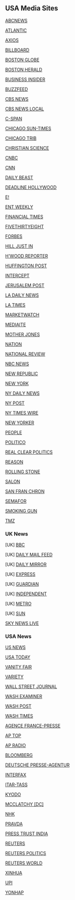 ## USA Media Sites
[ABCNEWS](http://www.abcnews.com)

[ATLANTIC](www.theatlantic.com)

[AXIOS](https://www.axios.com/)

[BILLBOARD](https://www.billboard.com)

[BOSTON GLOBE](http://www.boston.com)

[BOSTON HERALD](http://bostonherald.com/news)

[BUSINESS INSIDER](http://www.businessinsider.com/)

[BUZZFEED](http://www.buzzfeed.com/)

[CBS NEWS](http://www.cbsnews.com/)

[CBS NEWS LOCAL](https://www.cbsnews.com/cbslocal/)

[C-SPAN](https://www.c-span.org/)

[CHICAGO SUN-TIMES]()

[CHICAGO TRIB](http://www.chicagotribune.com/)

[CHRISTIAN SCIENCE](http://www.csmonitor.com/)

[CNBC](http://www.cnbc.com/)

[CNN](http://www.cnn.com/)

[DAILY BEAST](http://thedailybeast.com/)

[DEADLINE HOLLYWOOD](http://www.deadline.com/hollywood/)

[E!](http://www.eonline.com/index.jsp)

[ENT WEEKLY](http://www.ew.com/ew/)

[FINANCIAL TIMES](https://www.ft.com)

[FIVETHIRTYEIGHT](https://fivethirtyeight.com/)

[FORBES](http://www.forbes.com/)

[HILL JUST IN](http://thehill.com/news)

[H'WOOD REPORTER](http://www.hollywoodreporter.com/)

[HUFFINGTON POST](http://www.huffingtonpost.com/)

[INTERCEPT](https://firstlook.org/theintercept/)

[JERUSALEM POST](http://www.jpost.com/)

[LA DAILY NEWS](http://www.dailynewslosangeles.com/)

[LA TIMES](http://www.latimes.com/)

[MARKETWATCH](https://www.marketwatch.com/)

[MEDIAITE](https://www.mediaite.com)

[MOTHER JONES](http://www.motherjones.com/)

[NATION](http://www.thenation.com/)

[NATIONAL REVIEW](http://www.nationalreview.com/)

[NBC NEWS](http://www.nbcnews.com/)

[NEW REPUBLIC](http://www.thenewrepublic.com/)

[NEW YORK](http://nymag.com/)

[NY DAILY NEWS](http://www.nydailynews.com/)

[NY POST](http://www.nypost.com/)

[NY TIMES WIRE](http://www.nytimes.com/timeswire/)

[NEW YORKER](http://www.newyorker.com/)

[PEOPLE](http://www.newyorker.com/)

[POLITICO](http://www.politico.com/)

[REAL CLEAR POLITICS](http://realclearpolitics.com/)

[REASON](https://reason.org/)

[ROLLING STONE](http://www.rollingstone.com/)

[SALON](http://www.salon.com/)

[SAN FRAN CHRON](http://www.sfgate.com/chronicle/)

[SEMAFOR](https://www.semafor.com/)

[SMOKING GUN](http://thesmokinggun.com/)

[TMZ](http://www.tmz.com/)

### UK News
[UK] [BBC](www.bbc.com)

[UK] [DAILY MAIL FEED]()

[UK] [DAILY MIRROR]()

[UK] [EXPRESS]()

[UK] [GUARDIAN]()

[UK] [INDEPENDENT]()

[UK] [METRO]()

[UK] [SUN]()

[SKY NEWS LIVE]()

### USA News
[US NEWS]()

[USA TODAY]()

[VANITY FAIR]()

[VARIETY]()

[WALL STREET JOURNAL]()

[WASH EXAMINER]()

[WASH POST]()

[WASH TIMES]()

[AGENCE FRANCE-PRESSE]()

[AP TOP]()

[AP RADIO]()

[BLOOMBERG]()

[DEUTSCHE PRESSE-AGENTUR]()

[INTERFAX]()

[ITAR-TASS]()

[KYODO]()

[MCCLATCHY [DC]]()

[NHK]()

[PRAVDA]()

[PRESS TRUST INDIA]()

[REUTERS]()

[REUTERS POLITICS]()

[REUTERS WORLD]()

[XINHUA]()

[UPI]()

[YONHAP]()
